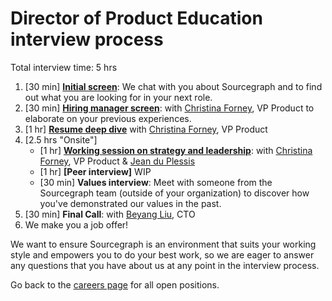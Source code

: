# Director of Product Education interview process

Total interview time: 5 hrs

1. [30 min] **[Initial screen](../initial_screen.md)**: We chat with you about Sourcegraph and to find out what you are looking for in your next role.
1. [30 min] **[Hiring manager screen](../hm_intro_call.md)**: with [Christina Forney](../../../../../../team/index.md#christina-forney), VP Product to elaborate on your previous experiences.
1. [1 hr] **[Resume deep dive](../../../../../people-talent/talent/process/types_of_interviews.md#resume-deep-dive)** with [Christina Forney](../../../../../../team/index.md#christina-forney), VP Product
1. [2.5 hrs "Onsite"]
   - [1 hr] **[Working session on strategy and leadership](../../../../../people-talent/talent/process/types_of_interviews.md#working-session-on-strategy--leadership)**: with [Christina Forney](../../../../../../team/index.md#christina-forney), VP Product & [Jean du Plessis](../../../../../../team/index.md#jean-du-plessis)
   - [1 hr] **[Peer interview]** WIP
   - [30 min] **Values interview**: Meet with someone from the Sourcegraph team (outside of your organization) to discover how you've demonstrated our values in the past.
1. [30 min] **Final Call**: with [Beyang Liu](../../../../../../team/index.md#beyang-liu), CTO
1. We make you a job offer!

We want to ensure Sourcegraph is an environment that suits your working style and empowers you to do your best work, so we are eager to answer any questions that you have about us at any point in the interview process.

Go back to the [careers page](https://boards.greenhouse.io/sourcegraph91) for all open positions.
